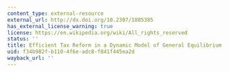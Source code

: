 ```yaml
---
content_type: external-resource
external_url: http://dx.doi.org/10.2307/1885385
has_external_license_warning: true
license: https://en.wikipedia.org/wiki/All_rights_reserved
status: ''
title: Efficient Tax Reform in a Dynamic Model of General Equilibrium
uid: f34b982f-b110-4f6e-adc8-f841f445ea2d
wayback_url: ''
---
```


